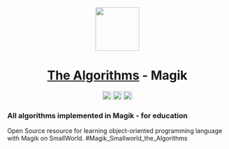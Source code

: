 
<div align="center">
<!-- Title: -->
  <a href="https://github.com/Mateus2314/Magik_Smallworld_the_Algorithms">
    <img src="https://siamz.gallerycdn.vsassets.io/extensions/siamz/smallworld-magik/1.5.2/1573561363325/Microsoft.VisualStudio.Services.Icons.Default" height="100">
  </a>
  <h1><a href="https://github.com/Mateus2314/Magik_Smallworld_the_Algorithms">The Algorithms</a> - Magik</h1>
<!-- Labels: -->
  <!-- First row: -->
  <a href="https://www.linkedin.com/in/mateus-cezar-a43665a5/" target="_blank"><img src="https://img.shields.io/badge/-LinkedIn-%230077B5?style=for-the-badge&logo=linkedin&logoColor=white" height="20" target="_blank"></a> 
  <img src="https://img.shields.io/github/repo-size/Mateus2314/Magik_Smallworld_the_Algorithms" height="20">
  <a href = "mailto:mateusfuntecezar10@gmail.com"><img src="https://img.shields.io/badge/Gmail-D14836?style=for-the-badge&logo=gmail&logoColor=white" height="20" target="_blank"></a>
 </div>
  
  
<!-- Short description: -->
  <h3>All algorithms implemented in Magik - for education</h3>
</div>

Open Source resource for learning object-oriented programming language with Magik on SmallWorld. #Magik_Smallworld_the_Algorithms

<!-- ## Getting Started

Read through our [Contribution Guidelines](CONTRIBUTING.md) before you contribute.

## Community Channels

We're on [Discord](https://discord.gg/c7MnfGFGa6) and [Gitter](https://gitter.im/TheAlgorithms)! Community channels are great for you to ask questions and get help. Please join us!

## List of Algorithms

See our [directory](DIRECTORY.md) for easier navigation and better overview of the project.
-->

